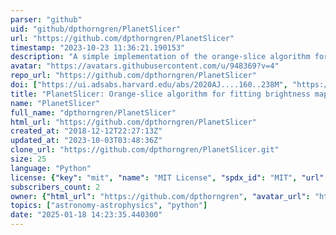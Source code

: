 ```yaml
---
parser: "github"
uid: "github/dpthorngren/PlanetSlicer"
url: "https://github.com/dpthorngren/PlanetSlicer"
timestamp: "2023-10-23 11:36:21.190153"
description: "A simple implementation of the orange-slice algorithm for fitting brightness maps to phase curves (from Cowan and Agol 2008) extended to also handle reflected light (Mayorga et al. 2020)."
avatar: "https://avatars.githubusercontent.com/u/948369?v=4"
repo_url: "https://github.com/dpthorngren/PlanetSlicer"
doi: ["https://ui.adsabs.harvard.edu/abs/2020AJ....160..238M", "https://ui.adsabs.harvard.edu/abs/2023ascl.soft09020T/abstract"]
title: "PlanetSlicer: Orange-slice algorithm for fitting brightness maps to phase curves"
name: "PlanetSlicer"
full_name: "dpthorngren/PlanetSlicer"
html_url: "https://github.com/dpthorngren/PlanetSlicer"
created_at: "2018-12-12T22:27:13Z"
updated_at: "2023-10-03T03:48:36Z"
clone_url: "https://github.com/dpthorngren/PlanetSlicer.git"
size: 25
language: "Python"
license: {"key": "mit", "name": "MIT License", "spdx_id": "MIT", "url": "https://api.github.com/licenses/mit", "node_id": "MDc6TGljZW5zZTEz"}
subscribers_count: 2
owner: {"html_url": "https://github.com/dpthorngren", "avatar_url": "https://avatars.githubusercontent.com/u/948369?v=4", "login": "dpthorngren", "type": "User"}
topics: ["astronomy-astrophysics", "python"]
date: "2025-01-18 14:23:35.440300"
---
```

